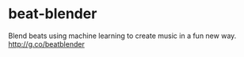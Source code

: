 # beat-blender
Blend beats using machine learning to create music in a fun new way. http://g.co/beatblender
